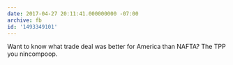 ```yaml
---
date: 2017-04-27 20:11:41.000000000 -07:00
archive: fb
id: '1493349101'
---
```


Want to know what trade deal was better for America than NAFTA? The TPP you nincompoop.
